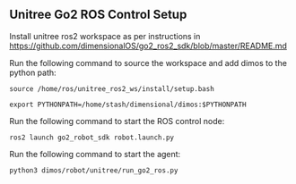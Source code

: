 ## Unitree Go2 ROS Control Setup 

Install unitree ros2 workspace as per instructions in https://github.com/dimensionalOS/go2_ros2_sdk/blob/master/README.md

Run the following command to source the workspace and add dimos to the python path:

```
source /home/ros/unitree_ros2_ws/install/setup.bash

export PYTHONPATH=/home/stash/dimensional/dimos:$PYTHONPATH
```

Run the following command to start the ROS control node:

```
ros2 launch go2_robot_sdk robot.launch.py
```

Run the following command to start the agent:

```
python3 dimos/robot/unitree/run_go2_ros.py
```


